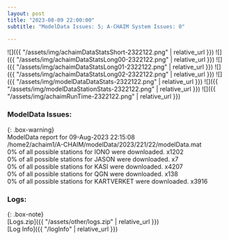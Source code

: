 ```yaml
---
layout: post
title: "2023-08-09 22:00:00"
subtitle: "ModelData Issues: 5; A-CHAIM System Issues: 0"

---
```


![]({{ "/assets/img/achaimDataStatsShort-2322122.png" | relative_url }})
![]({{ "/assets/img/achaimDataStatsLong00-2322122.png" | relative_url }})
![]({{ "/assets/img/achaimDataStatsLong01-2322122.png" | relative_url }})
![]({{ "/assets/img/achaimDataStatsLong02-2322122.png" | relative_url }})
![]({{ "/assets/img/modelDataDataStats-2322122.png" | relative_url }})
![]({{ "/assets/img/modelDataStationStats-2322122.png" | relative_url }})
![]({{ "/assets/img/achaimRunTime-2322122.png" | relative_url }})


### ModelData Issues:  
  
{: .box-warning}  
 ModelData report for 09-Aug-2023 22:15:08   
 /home2/achaim1/A-CHAIM/modelData/2023/221/22/modelData.mat   
 0% of all possible stations for IONO were downloaded. x1202   
 0% of all possible stations for JASON were downloaded. x7   
 0% of all possible stations for KASI were downloaded. x4207   
 0% of all possible stations for QGN were downloaded. x138   
 0% of all possible stations for KARTVERKET were downloaded. x3916   
  


### Logs:  
  
{: .box-note}  
[Logs.zip]({{ "/assets/other/logs.zip" | relative_url }})  
[Log Info]({{ "/logInfo" | relative_url }})  
